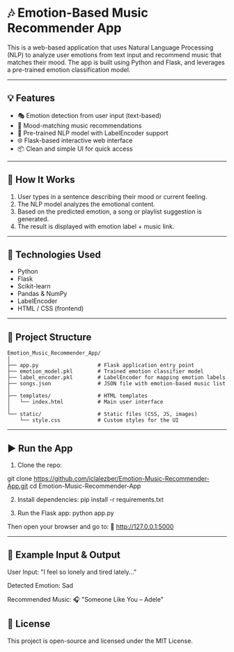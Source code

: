# 🎶 Emotion-Based Music Recommender App

This is a web-based application that uses Natural Language Processing (NLP) to analyze user emotions from text input and recommend music that matches their mood. The app is built using Python and Flask, and leverages a pre-trained emotion classification model.

---

## 💡 Features

- 🎭 Emotion detection from user input (text-based)
- 🎵 Mood-matching music recommendations
- 🧠 Pre-trained NLP model with LabelEncoder support
- 🌐 Flask-based interactive web interface
- 📦 Clean and simple UI for quick access

---

## 🚀 How It Works

1. User types in a sentence describing their mood or current feeling.
2. The NLP model analyzes the emotional content.
3. Based on the predicted emotion, a song or playlist suggestion is generated.
4. The result is displayed with emotion label + music link.

---

## 🧰 Technologies Used

- Python
- Flask
- Scikit-learn
- Pandas & NumPy
- LabelEncoder
- HTML / CSS (frontend)

---

## 📁 Project Structure
```
Emotion_Music_Recommender_App/
│
├── app.py                   # Flask application entry point
├── emotion_model.pkl        # Trained emotion classifier model
├── label_encoder.pkl        # LabelEncoder for mapping emotion labels
├── songs.json               # JSON file with emotion-based music list
│
├── templates/               # HTML templates
│   └── index.html           # Main user interface
│
└── static/                  # Static files (CSS, JS, images)
    └── style.css            # Custom styles for the UI
```

---

## ▶️ Run the App

1. Clone the repo:

git clone https://github.com/iclalezber/Emotion-Music-Recommender-App.git
cd Emotion-Music-Recommender-App

2. Install dependencies:
pip install -r requirements.txt

3. Run the Flask app:
python app.py

Then open your browser and go to:
📍 http://127.0.0.1:5000

---

## 🧪 Example Input & Output
User Input:
"I feel so lonely and tired lately..."

Detected Emotion:
Sad

Recommended Music:
🎧 "Someone Like You – Adele"

## 📜 License
This project is open-source and licensed under the MIT License.
